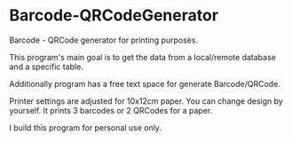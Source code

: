 # Barcode-QRCodeGenerator
Barcode - QRCode generator for printing purposes. 

This program's main goal is to get the data from a local/remote database and a specific table. 

Additionally program has a free text space for generate Barcode/QRCode.

Printer settings are adjusted for 10x12cm paper. You can change design by yourself.
It prints 3 barcodes or 2 QRCodes for a paper.

I build this program for personal use only.
